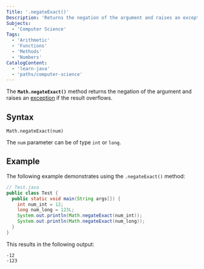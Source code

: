 ```yaml
---
Title: '.negateExact()'
Description: 'Returns the negation of the argument and raises an exception if the result overflows.'
Subjects:
  - 'Computer Science'
Tags:
  - 'Arithmetic'
  - 'Functions'
  - 'Methods'
  - 'Numbers'
CatalogContent:
  - 'learn-java'
  - 'paths/computer-science'
---
```


The **`Math.negateExact()`** method returns the negation of the argument and raises an [exception](https://www.codecademy.com/resources/docs/java/errors) if the result overflows.

## Syntax

```pseudo
Math.negateExact(num)
```

The `num` parameter can be of type `int` or `long`.

## Example

The following example demonstrates using the `.negateExact()` method:

```java
// Test.java
public class Test {
  public static void main(String args[]) {
    int num_int = 12;
    long num_long = 123L;
    System.out.println(Math.negateExact(num_int));
    System.out.println(Math.negateExact(num_long));
  }
}
```

This results in the following output:

```shell
-12
-123
```
